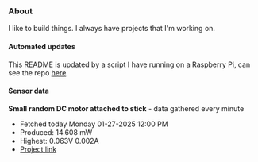 ### About
I like to build things. I always have projects that I'm working on.

#### Automated updates
This README is updated by a script I have running on a Raspberry Pi, can see the repo [here](https://github.com/jdc-cunningham/raspi-git-repo-updater).

#### Sensor data


**Small random DC motor attached to stick** - data gathered every minute
- Fetched today Monday 01-27-2025 12:00 PM
- Produced: 14.608 mW
- Highest: 0.063V 0.002A
- [Project link](https://github.com/jdc-cunningham/turbine-raspi)